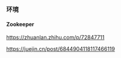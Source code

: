 ### 环境

#### Zookeeper

https://zhuanlan.zhihu.com/p/72847711

https://juejin.cn/post/6844904118117466119